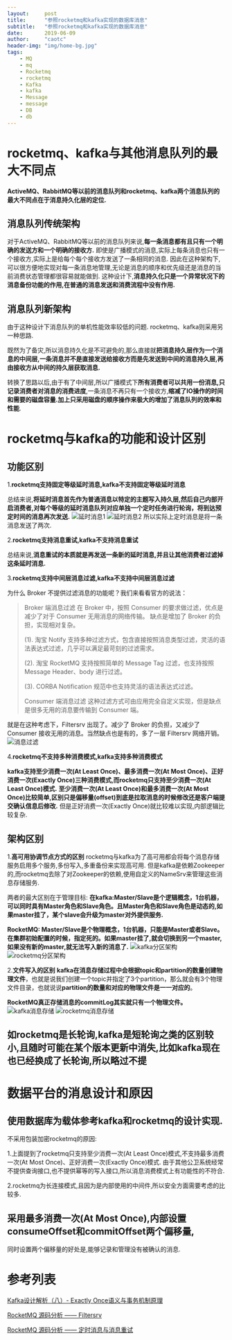 ```yaml
---
layout:     post
title:      "参照rocketmq和kafka实现的数据库消息"
subtitle:   "参照rocketmq和kafka实现的数据库消息"
date:       2019-06-09
author:     "caotc"
header-img: "img/home-bg.jpg"
tags:
    - MQ
    - mq
    - Rocketmq
    - rocketmq
    - Kafka
    - kafka
    - Message
    - message
    - DB
    - db
---
```



# rocketmq、kafka与其他消息队列的最大不同点
**ActiveMQ、RabbitMQ等以前的消息队列和rocketmq、kafka两个消息队列的最大不同点在于消息持久化层的定位.**

## 消息队列传统架构
对于ActiveMQ、RabbitMQ等以前的消息队列来说,**每一条消息都有且只有一个明确的发送方和一个明确的接收方.**
即使是广播模式的消息,实际上每条消息也只有一个接收方,实际上是给每个每个接收方发送了一条相同的消息.
因此在这种架构下,可以很方便地实现对每一条消息地管理,无论是消息的顺序和优先级还是消息的当前消费状态管理都很容易就能做到.
这种设计下,**消息持久化只是一个异常状况下的消息备份功能的作用,在普通的消息发送和消费流程中没有作用.**

## 消息队列新架构
由于这种设计下消息队列的单机性能效率较低的问题.
rocketmq、kafka则采用另一种思路.

既然为了备灾,所以消息持久化是不可避免的,那么直接就**把消息持久层作为一个消息的中间层,一条消息并不是直接发送给接收方而是先发送到中间的消息持久层,再由接收方从中间的持久层获取消息.**

转换了思路以后,由于有了中间层,所以广播模式下**所有消费者可以共用一份消息,只记录消费者对消息的消费进度**,一条消息不再只有一个接收方,**缩减了IO操作的时间和需要的磁盘容量.加上只采用磁盘的顺序操作来极大的增加了消息队列的效率和性能**.

# rocketmq与kafka的功能和设计区别
## 功能区别
1.**rocketmq支持固定等级延时消息,kafka不支持固定等级延时消息**

总结来说,**将延时消息首先作为普通消息以特定的主题写入持久层,然后自己内部开启消费者,对每个等级的延时消息队列对应单独一个定时任务进行轮询，将到达预定时间的消息再次发送.**
![延时消息1](/img/in-post/2019-06-09-java-database-message/延时消息1.png)
![延时消息2](/img/in-post/2019-06-09-java-database-message/延时消息2.png)
所以实际上定时消息是将一条消息发送了两次.

2.**rocketmq支持消息重试,kafka不支持消息重试**

总结来说,**消息重试的本质就是再发送一条新的延时消息,并且让其他消费者过滤掉这条延时消息.**

3.**rocketmq支持中间层消息过滤,kafka不支持中间层消息过滤**

为什么 Broker 不提供过滤消息的功能呢？我们来看看官方的说法：
>Broker 端消息过滤
>在 Broker 中，按照 Consumer 的要求做过滤，优点是减少了对于 Consumer 无用消息的网络传输。 缺点是增加了 Broker 的负担，实现相对复杂。
>
>(1). 淘宝 Notify 支持多种过滤方式，包含直接按照消息类型过滤，灵活的语法表达式过滤，几乎可以满足最苛刻的过滤需求。
>
>(2). 淘宝 RocketMQ 支持按照简单的 Message Tag 过滤，也支持按照 Message Header、body 进行过滤。
>
>(3). CORBA Notification 规范中也支持灵活的语法表达式过滤。
>
>Consumer 端消息过滤
>这种过滤方式可由应用完全自定义实现，但是缺点是很多无用的消息要传输到 Consumer 端。

就是在这种考虑下，Filtersrv 出现了。减少了 Broker 的负担，又减少了 Consumer 接收无用的消息。当然缺点也是有的，多了一层 Filtersrv 网络开销。
![消息过滤](/img/in-post/2019-06-09-java-database-message/消息过滤.png)

4.**rocketmq不支持多种消费模式,kafka支持多种消费模式**

**kafka支持至少消费一次(At Least Once)、最多消费一次(At Most Once)、正好消费一次(Exactly Once)三种消费模式,而rocketmq只支持至少消费一次(At Least Once)模式.**
**至少消费一次(At Least Once)和最多消费一次(At Most Once)比较简单,区别只是偏移量(offset)到底是拉取消息的时候修改还是客户端提交确认信息后修改.**
但是正好消费一次(Exactly Once)就比较难以实现,内部逻辑比较复杂.

## 架构区别
1.**高可用协调节点方式的区别**
rocketmq与kafka为了高可用都会将每个消息存储服务启用多个服务,多份写入,多重备份来实现高可用.
但是kafka是依赖Zookeeper的,而rocketmq去除了对Zookeeper的依赖,使用自定义的NameSrv来管理这些消息存储服务.

两者的最大区别在于管理目标:
**在kafka:Master/Slave是个逻辑概念，1台机器，可以同时具有Master角色和Slave角色。且Master角色和Slave角色是动态的,如果master挂了，某个slave会升级为master对外提供服务.**

**RocketMQ: Master/Slave是个物理概念，1台机器，只能是Master或者Slave。在集群初始配置的时候，指定死的。如果master挂了,就会切换到另一个master,如果没有新的master,就无法写入新的消息了.**
![kafka分区架构](/img/in-post/2019-06-09-java-database-message/kafka分区架构.jpeg)
![rocketmq分区架构](/img/in-post/2019-06-09-java-database-message/rocketmq分区架构.jpeg)

2.**文件写入的区别**
**kafka在消息存储过程中会根据topic和partition的数量创建物理文件**，也就是说我们创建一个topic并指定了3个partition，那么就会有3个物理文件目录，也就说说**partition的数量和对应的物理文件是一一对应的**。

**RocketMQ真正存储消息的commitLog其实就只有一个物理文件。**
![kafka消息存储](/img/in-post/2019-06-09-java-database-message/kafka消息存储.webp)
![rocketmq消息存储](/img/in-post/2019-06-09-java-database-message/rocketmq消息存储.webp)

## 如rocketmq是长轮询,kafka是短轮询之类的区别较小,且随时可能在某个版本更新中消失,比如kafka现在也已经换成了长轮询,所以略过不提

# 数据平台的消息设计和原因
## 使用数据库为载体参考kafka和rocketmq的设计实现.
不采用包装加密rocketmq的原因:

1.上面提到了rocketmq只支持至少消费一次(At Least Once)模式,不支持最多消费一次(At Most Once)、正好消费一次(Exactly Once)模式.
由于其他公卫系统经常不提供查询接口,也不提供幂等的写入接口,所以消息消费模式上有功能性的不符合.

2.rocketmq为长连接模式,且因为是内部使用的中间件,所以安全方面需要考虑的比较多.

## 采用最多消费一次(At Most Once),内部设置consumeOffset和commitOffset两个偏移量,
同时设置两个偏移量的好处是,能够记录和管理没有被确认的消息.


# 参考列表
[Kafka设计解析（八）- Exactly Once语义与事务机制原理](https://www.cnblogs.com/jasongj/p/7912348.html)

[RocketMQ 源码分析 —— Filtersrv](http://www.iocoder.cn/RocketMQ/filtersrv/?github&1601)

[RocketMQ 源码分析 —— 定时消息与消息重试](http://www.iocoder.cn/RocketMQ/message-schedule-and-retry/?github&1601)
